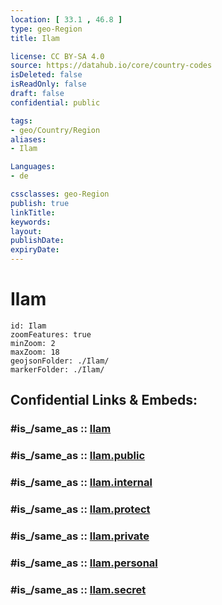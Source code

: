 ```yaml
---
location: [ 33.1 , 46.8 ] 
type: geo-Region
title: Ilam

license: CC BY-SA 4.0
source: https://datahub.io/core/country-codes
isDeleted: false
isReadOnly: false
draft: false
confidential: public

tags:
- geo/Country/Region
aliases:
- Ilam

Languages:
- de

cssclasses: geo-Region
publish: true
linkTitle: 
keywords: 
layout: 
publishDate: 
expiryDate: 
---
```


# Ilam

```leaflet
id: Ilam
zoomFeatures: true 
minZoom: 2 
maxZoom: 18
geojsonFolder: ./Ilam/
markerFolder: ./Ilam/
```


## Confidential Links & Embeds: 

### #is_/same_as :: [Ilam](/_Standards/Earth/Continent/Asia/Asia~West/Iran/provinces~Iran/Ilam.md) 

### #is_/same_as :: [Ilam.public](/_public/Earth/Continent/Asia/Asia~West/Iran/provinces~Iran/Ilam.public.md) 

### #is_/same_as :: [Ilam.internal](/_internal/Earth/Continent/Asia/Asia~West/Iran/provinces~Iran/Ilam.internal.md) 

### #is_/same_as :: [Ilam.protect](/_protect/Earth/Continent/Asia/Asia~West/Iran/provinces~Iran/Ilam.protect.md) 

### #is_/same_as :: [Ilam.private](/_private/Earth/Continent/Asia/Asia~West/Iran/provinces~Iran/Ilam.private.md) 

### #is_/same_as :: [Ilam.personal](/_personal/Earth/Continent/Asia/Asia~West/Iran/provinces~Iran/Ilam.personal.md) 

### #is_/same_as :: [Ilam.secret](/_secret/Earth/Continent/Asia/Asia~West/Iran/provinces~Iran/Ilam.secret.md)

